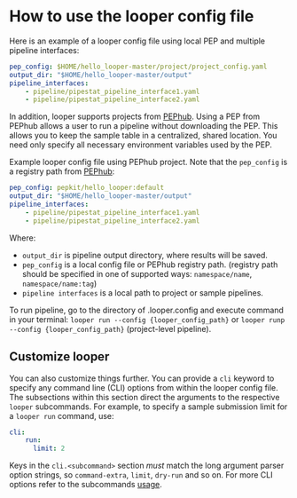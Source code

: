 # How to use the looper config file

Here is an example of a looper config file using local PEP and multiple pipeline interfaces:

```yaml
pep_config: $HOME/hello_looper-master/project/project_config.yaml
output_dir: "$HOME/hello_looper-master/output"
pipeline_interfaces:
    - pipeline/pipestat_pipeline_interface1.yaml
    - pipeline/pipestat_pipeline_interface2.yaml
```

In addition, looper supports projects from [PEPhub](https://pephub.databio.org/). 
Using a PEP from PEPhub allows a user to run a pipeline without downloading the PEP. This allows you to keep the sample table in a centralized, shared location. You need only specify all necessary
environment variables used by the PEP.

Example looper config file using PEPhub project. Note that the `pep_config` is a registry path from [PEPhub](https://pephub.databio.org/pepkit/hello_looper?tag=default):

```yaml
pep_config: pepkit/hello_looper:default
output_dir: "$HOME/hello_looper-master/output"
pipeline_interfaces:
    - pipeline/pipestat_pipeline_interface1.yaml
    - pipeline/pipestat_pipeline_interface2.yaml
```

Where:
- `output_dir` is pipeline output directory, where results will be saved.
- `pep_config` is a local config file or PEPhub registry path. (registry path should be specified in
one of supported ways: `namespace/name`, `namespace/name:tag`)
- `pipeline interfaces` is a local path to project or sample pipelines.

To run pipeline, go to the directory of .looper.config and execute command in your terminal:
`looper run --config {looper_config_path}` or `looper runp --config {looper_config_path}` (project-level pipeline).

## Customize looper

You can also customize things further. You can provide a `cli` keyword to specify any command line (CLI) options from within the looper config file. The subsections within this section direct the arguments to the respective `looper` subcommands. For example, to specify a sample submission limit for a `looper run` command, use:

```yaml
cli:
    run:
      limit: 2
```

Keys in the `cli.<subcommand>` section *must* match the long argument parser option strings, so `command-extra`, `limit`, `dry-run` and so on. For more CLI options refer to the subcommands [usage](usage.md).

